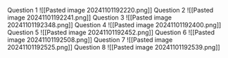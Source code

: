 Question 1
![[Pasted image 20241101192220.png]]
Question 2
![[Pasted image 20241101192241.png]]
Question 3
![[Pasted image 20241101192348.png]]
Question 4
![[Pasted image 20241101192400.png]]
Question 5
![[Pasted image 20241101192452.png]]
Question 6
![[Pasted image 20241101192508.png]]
Question 7
![[Pasted image 20241101192525.png]]
Question 8
![[Pasted image 20241101192539.png]]
